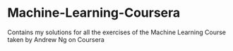# Machine-Learning-Coursera
Contains my solutions for all the exercises of the Machine Learning Course taken by Andrew Ng on Coursera
